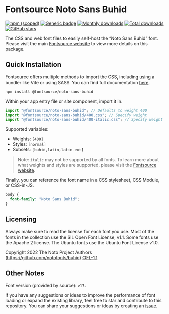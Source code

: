 # Fontsource Noto Sans Buhid

[![npm (scoped)](https://img.shields.io/npm/v/@fontsource/noto-sans-buhid?color=brightgreen)](https://www.npmjs.com/package/@fontsource/noto-sans-buhid) [![Generic badge](https://img.shields.io/badge/fontsource-passing-brightgreen)](https://github.com/fontsource/fontsource) [![Monthly downloads](https://badgen.net/npm/dm/@fontsource/noto-sans-buhid)](https://github.com/fontsource/fontsource) [![Total downloads](https://badgen.net/npm/dt/@fontsource/noto-sans-buhid)](https://github.com/fontsource/fontsource) [![GitHub stars](https://img.shields.io/github/stars/fontsource/fontsource.svg?style=social&label=Star)](https://github.com/fontsource/fontsource/stargazers)

The CSS and web font files to easily self-host the “Noto Sans Buhid” font. Please visit the main [Fontsource website](https://fontsource.org/fonts/noto-sans-buhid) to view more details on this package.

## Quick Installation

Fontsource offers multiple methods to import the CSS, including using a bundler like Vite or using SASS. You can find full documentation [here](https://fontsource.org/docs/getting-started/introduction).

```javascript
npm install @fontsource/noto-sans-buhid
```

Within your app entry file or site component, import it in.

```javascript
import "@fontsource/noto-sans-buhid"; // Defaults to weight 400
import "@fontsource/noto-sans-buhid/400.css"; // Specify weight
import "@fontsource/noto-sans-buhid/400-italic.css"; // Specify weight and style
```

Supported variables:
- Weights: `[400]`
- Styles: `[normal]`
- Subsets: `[buhid,latin,latin-ext]`

> Note: `italic` may not be supported by all fonts. To learn more about what weights and styles are supported, please visit the [Fontsource website](https://fontsource.org/fonts/noto-sans-buhid).

Finally, you can reference the font name in a CSS stylesheet, CSS Module, or CSS-in-JS.

```css
body {
  font-family: "Noto Sans Buhid";
}
```

## Licensing
Always make sure to read the license for each font you use. Most of the fonts in the collection use the SIL Open Font License, v1.1. Some fonts use the Apache 2 license. The Ubuntu fonts use the Ubuntu Font License v1.0.

Copyright 2022 The Noto Project Authors (https://github.com/notofonts/buhid)
[OFL-1.1](http://scripts.sil.org/OFL)

## Other Notes
Font version (provided by source): `v17`.

If you have any suggestions or ideas to improve the performance of font loading or expand the existing library, feel free to star and contribute to this repository. You can share your suggestions or ideas by creating an [issue](https://github.com/fontsource/fontsource/issues).